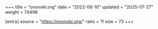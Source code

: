 +++
title = "ononoki.org"
date = "2022-06-10"
updated = "2025-07-27"
weight = 74498

[extra]
source = "https://ononoki.org/"
ratio = 11
size = 73
+++
